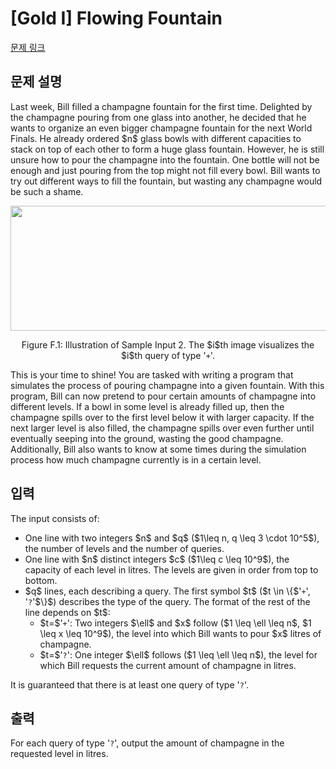 # [Gold I] Flowing Fountain

[문제 링크](https://www.acmicpc.net/problem/32894) 

## 문제 설명

<p>Last week, Bill filled a champagne fountain for the first time. Delighted by the champagne pouring from one glass into another, he decided that he wants to organize an even bigger champagne fountain for the next World Finals. He already ordered $n$ glass bowls with different capacities to stack on top of each other to form a huge glass fountain. However, he is still unsure how to pour the champagne into the fountain. One bottle will not be enough and just pouring from the top might not fill every bowl. Bill wants to try out different ways to fill the fountain, but wasting any champagne would be such a shame.</p>

<p style="text-align: center;"><img alt="" src="https://upload.acmicpc.net/7e67fb4e-a3ac-4a23-bae2-b55fd4217711/-/preview/" style="width: 803px; height: 200px;"></p>

<p style="text-align: center;">Figure F.1: Illustration of Sample Input 2. The $i$th image visualizes the $i$th query of type '<code>+</code>'.</p>

<p>This is your time to shine! You are tasked with writing a program that simulates the process of pouring champagne into a given fountain. With this program, Bill can now pretend to pour certain amounts of champagne into different levels. If a bowl in some level is already filled up, then the champagne spills over to the first level below it with larger capacity. If the next larger level is also filled, the champagne spills over even further until eventually seeping into the ground, wasting the good champagne. Additionally, Bill also wants to know at some times during the simulation process how much champagne currently is in a certain level.</p>

## 입력 

 <p>The input consists of:</p>

<ul>
	<li>One line with two integers $n$ and $q$ ($1\leq n, q \leq 3 \cdot 10^5$), the number of levels and the number of queries.</li>
	<li>One line with $n$ distinct integers $c$ ($1\leq c \leq 10^9$), the capacity of each level in litres. The levels are given in order from top to bottom.</li>
	<li>$q$ lines, each describing a query. The first symbol $t$ ($t \in \{$'<code>+</code>', '<code>?</code>'$\}$) describes the type of the query. The format of the rest of the line depends on $t$:
	<ul>
		<li>$t=$'<code>+</code>': Two integers $\ell$ and $x$ follow ($1 \leq \ell \leq n$, $1 \leq x \leq 10^9$), the level into which Bill wants to pour $x$ litres of champagne.</li>
		<li>$t=$'<code>?</code>': One integer $\ell$ follows ($1 \leq \ell \leq n$), the level for which Bill requests the current amount of champagne in litres.</li>
	</ul>
	</li>
</ul>

<p>It is guaranteed that there is at least one query of type '<code>?</code>'.</p>

## 출력 

 <p>For each query of type '<code>?</code>', output the amount of champagne in the requested level in litres.</p>

